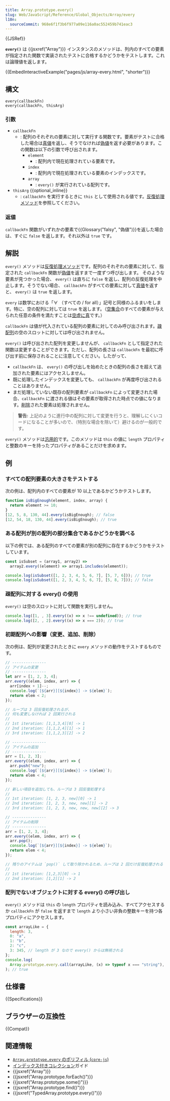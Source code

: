 ```yaml
---
title: Array.prototype.every()
slug: Web/JavaScript/Reference/Global_Objects/Array/every
l10n:
  sourceCommit: 968e6f1f3b6f977a09e116a0ac552459b741eac3
---
```


{{JSRef}}

**`every()`** は {{jsxref("Array")}} インスタンスのメソッドは、列内のすべての要素が指定された関数で実装されたテストに合格するかどうかをテストします。これは論理値を返します。

{{EmbedInteractiveExample("pages/js/array-every.html", "shorter")}}

## 構文

```js-nolint
every(callbackFn)
every(callbackFn, thisArg)
```

### 引数

- `callbackFn`
  - : 配列のそれぞれの要素に対して実行する関数です。要素がテストに合格した場合は[真値](/ja/docs/Glossary/Truthy)を返し、そうでなければ[偽値](/ja/docs/Glossary/Falsy)を返す必要があります。この関数は以下の引数で呼び出されます。
    - `element`
      - : 配列内で現在処理されている要素です。
    - `index`
      - : 配列内で現在処理されている要素のインデックスです。
    - `array`
      - : `every()` が実行されている配列です。
- `thisArg` {{optional_inline}}
  - : `callbackFn` を実行するときに `this` として使用される値です。[反復処理メソッド](/ja/docs/Web/JavaScript/Reference/Global_Objects/Array#反復処理メソッド)を参照してください。

### 返値

`callbackFn` 関数がいずれかの要素で{{Glossary("falsy", "偽値")}}を返した場合は、すぐに `false` を返します。それ以外は `true` です。

## 解説

`every()` メソッドは[反復処理メソッド](/ja/docs/Web/JavaScript/Reference/Global_Objects/Array#反復処理メソッド)です。配列のそれぞれの要素に対して、指定された `callbackFn` 関数が[偽値](/ja/docs/Glossary/Falsy)を返すまで一度ずつ呼び出します。 そのような要素が見つかった場合、 `every()` は直ちに `false` を返し、配列の反復処理を中止します。そうでない場合、 `callbackFn` がすべての要素に対して[真値](/ja/docs/Glossary/Truthy)を返すと、 `every()` は `true` を返します。

`every` は数学における「∀ （すべての / for all）」記号と同様のふるまいをします。特に、空の配列に対しては `true` を返します。（[空集合](https://ja.wikipedia.org/wiki/空集合#性質)のすべての要素が与えられた任意の条件を満たすことは[空虚に真](https://en.wikipedia.org/wiki/Vacuous_truth)です。）

`callbackFn` は値が代入されている配列の要素に対してのみ呼び出されます。[疎配列](/ja/docs/Web/JavaScript/Guide/Indexed_collections#疎配列)の空のスロットに対しては呼び出されません。

`every()` は呼び出された配列を変更しませんが、 `callbackFn` として指定された関数は変更することができます。ただし、配列の長さは `callbackFn` を最初に呼び出す前に保存されることに注意してください。したがって、

- `callbackFn` は、 `every()` の呼び出しを始めたときの配列の長さを超えて追加された要素にはアクセスしません。
- 既に処理したインデックスを変更しても、 `callbackFn` が再度呼び出されることはありません。
- まだ処理していない既存の配列要素が `callbackFn` によって変更された場合、`callbackFn` に渡される値はその要素が取得された時点での値になります。[削除](/ja/docs/Web/JavaScript/Reference/Operators/delete)された要素は処理されません。

> **警告:** 上記のように進行中の配列に対して変更を行うと、理解しにくいコードになることが多いので、（特別な場合を除いて）避けるのが一般的です。

`every()` メソッドは[汎用的](/ja/docs/Web/JavaScript/Reference/Global_Objects/Array#汎用的な配列メソッド)です。このメソッドは `this` の値に `length` プロパティと整数のキーを持ったプロパティがあることだけを求めます。

## 例

### すべての配列要素の大きさをテストする

次の例は、配列内のすべての要素が 10 以上であるかどうかテストします。

```js
function isBigEnough(element, index, array) {
  return element >= 10;
}
[12, 5, 8, 130, 44].every(isBigEnough); // false
[12, 54, 18, 130, 44].every(isBigEnough); // true
```

### ある配列が別の配列の部分集合であるかどうかを調べる

以下の例では、ある配列のすべての要素が別の配列に存在するかどうかをテストしています。

```js
const isSubset = (array1, array2) =>
  array2.every((element) => array1.includes(element));

console.log(isSubset([1, 2, 3, 4, 5, 6, 7], [5, 7, 6])); // true
console.log(isSubset([1, 2, 3, 4, 5, 6, 7], [5, 8, 7])); // false
```

### 疎配列に対する every() の使用

`every()` は空のスロットに対して関数を実行しません。

```js
console.log([1, , 3].every((x) => x !== undefined)); // true
console.log([2, , 2].every((x) => x === 2)); // true
```

### 初期配列への影響（変更、追加、削除）

次の例は、配列が変更されたときに `every` メソッドの動作をテストするものです。

```js
// ---------------
// アイテムの変更
// ---------------
let arr = [1, 2, 3, 4];
arr.every((elem, index, arr) => {
  arr[index + 1]--;
  console.log(`[${arr}][${index}] -> ${elem}`);
  return elem < 2;
});

// ループは 3 回反復処理されるが、
// 何も変更しなければ 2 回実行される
//
// 1st iteration: [1,1,3,4][0] -> 1
// 2nd iteration: [1,1,2,4][1] -> 1
// 3rd iteration: [1,1,2,3][2] -> 2

// ---------------
// アイテムの追加
// ---------------
arr = [1, 2, 3];
arr.every((elem, index, arr) => {
  arr.push("new");
  console.log(`[${arr}][${index}] -> ${elem}`);
  return elem < 4;
});

// 新しい項目を追加しても、ループは 3 回反復処理する
//
// 1st iteration: [1, 2, 3, new][0] -> 1
// 2nd iteration: [1, 2, 3, new, new][1] -> 2
// 3rd iteration: [1, 2, 3, new, new, new][2] -> 3

// ---------------
// アイテムの削除
// ---------------
arr = [1, 2, 3, 4];
arr.every((elem, index, arr) => {
  arr.pop();
  console.log(`[${arr}][${index}] -> ${elem}`);
  return elem < 4;
});

// 残りのアイテムは `pop()` して取り除かれるため、ループは 2 回だけ反復処理される
//
// 1st iteration: [1,2,3][0] -> 1
// 2nd iteration: [1,2][1] -> 2
```

### 配列でないオブジェクトに対する every() の呼び出し

`every()` メソッドは `this` の `length` プロパティを読み込み、すべてアクセスするか `callbackFn` が `false` を返すまで `length` より小さい非負の整数キーを持つ各プロパティにアクセスします。

```js
const arrayLike = {
  length: 3,
  0: "a",
  1: "b",
  2: "c",
  3: 345, // length が 3 なので every() からは無視される
};
console.log(
  Array.prototype.every.call(arrayLike, (x) => typeof x === "string"),
); // true
```

## 仕様書

{{Specifications}}

## ブラウザーの互換性

{{Compat}}

## 関連情報

- [`Array.prototype.every` のポリフィル (`core-js`)](https://github.com/zloirock/core-js#ecmascript-array)
- [インデックス付きコレクション](/ja/docs/Web/JavaScript/Guide/Indexed_collections)ガイド
- {{jsxref("Array")}}
- {{jsxref("Array.prototype.forEach()")}}
- {{jsxref("Array.prototype.some()")}}
- {{jsxref("Array.prototype.find()")}}
- {{jsxref("TypedArray.prototype.every()")}}
